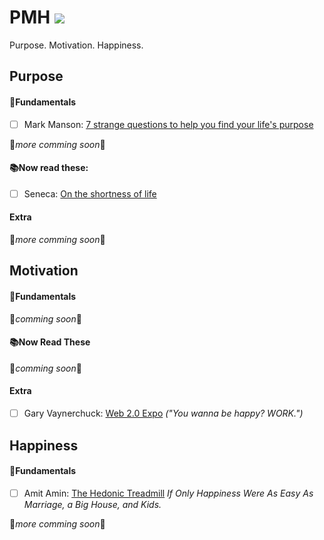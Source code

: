 # PMH <img src="https://img.shields.io/badge/Guide-Life%20Journey-2ecc71.svg"/>
Purpose. Motivation. Happiness.

## Purpose

#### 🌱Fundamentals

+ [ ] Mark Manson: [7 strange questions to help you find your life's purpose](http://markmanson.net/life-purpose)

🚧_more comming soon_🚧

#### 📚Now read these:
+ [ ] Seneca: [On the shortness of life](http://www.amazon.com/Shortness-Life-Penguin-Great-Ideas/dp/0143036327/ref=sr_1_1?ie=UTF8&qid=1462545192&sr=8-1&keywords=on+the+shortness+of+life)

#### Extra
🚧_more comming soon_🚧

## Motivation

#### 🌿Fundamentals
🚧_comming soon_🚧

#### 📚Now Read These
🚧_comming soon_🚧

#### Extra

+ [ ] Gary Vaynerchuck: [Web 2.0 Expo](https://youtu.be/EhqZ0RU95d4) _("You wanna be happy? WORK.")_

## Happiness

#### 🎋Fundamentals
+ [ ] Amit Amin: [The Hedonic Treadmill](http://happierhuman.com/hedonic-treadmill/) _If Only Happiness Were As Easy As Marriage, a Big House, and Kids._

🚧_more comming soon_🚧
